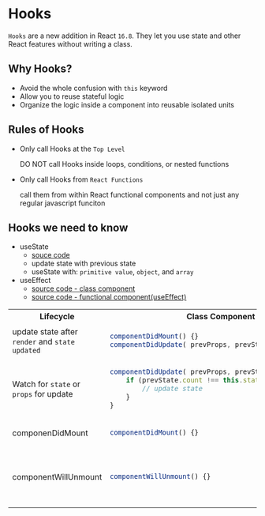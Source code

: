 # Hooks
`Hooks` are a new addition in React `16.8`. They let you use state and other React features without writing a class.

## Why Hooks?
- Avoid the whole confusion with `this` keyword
- Allow you to reuse stateful logic
- Organize the logic inside a component into reusable isolated units

## Rules of Hooks
- Only call Hooks at the `Top Level`
    
    DO NOT call Hooks inside loops, conditions, or nested functions
- Only call Hooks from `React Functions`

    call them from within React functional components and not just any regular javascript funciton

## Hooks we need to know
- useState
    - [souce code](../src/components/component-foundation/FunctionalComponent.js)
    - update state with previous state
    - useState with: `primitive value`, `object`, and `array`
- useEffect
    - [source code - class component](../src/pages/Lifecycle/ClassVSFunctional/ClassComponent.js)
    - [source code - functional component(useEffect)](../src/pages/Lifecycle/ClassVSFunctional/FunctionalComponent.js)
<table>
<tr>
<th>Lifecycle</th><th>Class Component</th><th>Hooks</th>
</tr>
<tr>
<td>update state after <code>render</code> and <code>state updated</code></td>
<td>

```javascript
componentDidMount() {}
componentDidUpdate( prevProps, prevState, snapshot ) {}
```
        
</td>
<td>

```javascript
useEffect(() => {})
```

</td>
</tr>
<tr>
<td>
Watch for <code>state</code> or <code>props</code> for update
</td>
<td>

```javascript
componentDidUpdate( prevProps, prevState, snapshot ) {
    if (prevState.count !== this.state.count) {
        // update state
    }
}
```

</td>
<td>

```javascript
useEffect(() => {
// update state
}, [count])
```

</td>
</tr>
<tr>
<td>componenDidMount</td>
<td>

```javascript
componentDidMount() {}
```

</td>
<td>

```javascript
useEffect(() => {}, [])
```

</td>
</tr>
<tr>
<td>componentWillUnmount</td>
<td>

```javascript
componentWillUnmount() {}
```

</td>
<td>

```javascript
useEffect(() => {
    return () => {
        // componentWillUnmount
    }
}, [])
```

</td>
</tr>
</table>